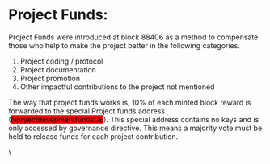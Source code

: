 # Project Funds:

Project Funds were introduced at block 88406 as a method to compensate those who help to make the project better in the following categories.

1. Project coding / protocol
2. Project documentation&#x20;
3. Project promotion
4. Other impactful contributions to the project not mentioned

The way that project funds works is, 10% of each minted block reward is forwarded to the special Project funds address (<mark style="background-color:red;">NpryectdevepmentfundsGE</mark>).  This special address contains no keys and is only accessed by governance directive. This means a majority vote must be held to release funds for each project contribution.

\
